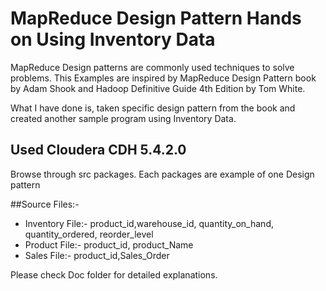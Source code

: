 # MapReduce Design Pattern Hands on Using Inventory Data

MapReduce Design patterns are commonly used techniques to solve problems. 
This Examples are inspired by MapReduce Design Pattern book by Adam Shook and Hadoop Definitive Guide 4th Edition by Tom White.

What I have done is, taken specific design pattern from the book and created another sample program using Inventory Data.

## Used Cloudera CDH 5.4.2.0

Browse through src packages. Each packages are example of one Design pattern

##Source Files:-
- Inventory File:- product_id,warehouse_id, quantity_on_hand, quantity_ordered, reorder_level
- Product File:- product_id, product_Name
- Sales File:- product_id,Sales_Order

Please check Doc folder for detailed explanations.
